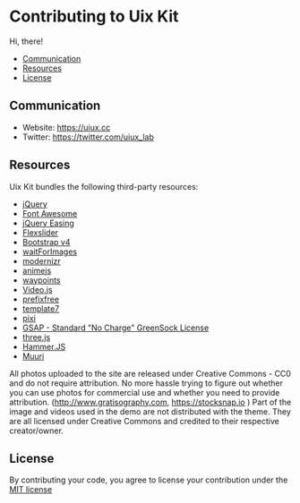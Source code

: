 # Contributing to Uix Kit

Hi, there!

* [Communication](#communication)
* [Resources](#res)
* [License](#license)

<a name="communication"></a>
## Communication

* Website: https://uiux.cc
* Twitter: https://twitter.com/uiux_lab


<a name="res"></a>
## Resources

Uix Kit bundles the following third-party resources:

- [jQuery](https://jquery.com/)
- [Font Awesome](http://fontawesome.io)
- [jQuery Easing](http://gsgd.co.uk/sandbox/jquery/easing/)
- [Flexslider](https://github.com/woocommerce/FlexSlider)
- [Bootstrap v4](http://getbootstrap.com)
- [waitForImages](https://github.com/alexanderdickson/waitForImages)
- [modernizr](https://modernizr.com/)
- [animejs](https://github.com/juliangarnier/anime)
- [waypoints](https://github.com/imakewebthings/waypoints)
- [Video.js](https://github.com/videojs)
- [prefixfree](https://github.com/LeaVerou/prefixfree)
- [template7](http://www.idangero.us/template7/)
- [pixi](https://github.com/GoodBoyDigital/pixi.js)
- [GSAP - Standard "No Charge" GreenSock License](https://greensock.com)
- [three.js](https://github.com/mrdoob/three.js/)
- [Hammer.JS](http://hammerjs.github.io/)
- [Muuri](https://github.com/haltu/muuri)




All photos uploaded to the site are released under Creative Commons - CC0 and do not require attribution. No more hassle trying to figure out whether you can use photos for commercial use and whether you need to provide attribution. (http://www.gratisography.com, https://stocksnap.io ) Part of the image and videos used in the demo are not distributed with the theme. They are all licensed under Creative Commons and credited to their respective creator/owner.





<a name="license"></a>
## License

By contributing your code, you agree to license your contribution under the [MIT license](LICENSE)
